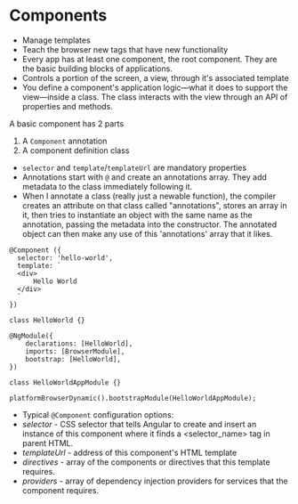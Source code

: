 # Components

- Manage templates
- Teach the browser new tags that have new functionality
- Every app has at least one component, the root component. They are the basic building blocks of applications.
- Controls a portion of the screen, a view, through it's associated template
- You define a component's application logic—what it does to support the view—inside a class. The class interacts with the view through an API of properties and methods.

A basic component has 2 parts

1. A `Component` annotation
2. A component definition class

- `selector` and `template`/`templateUrl` are mandatory properties
- Annotations start with `@` and create an annotations array. They add metadata to the class immediately following it.
- When I annotate a class (really just a newable function), the compiler creates an attribute on that class called "annotations", stores an array in it, then tries to instantiate an object with the same name as the annotation, passing the metadata into the constructor. The annotated object can then make any use of this 'annotations' array that it likes.

```
@Component ({
  selector: 'hello-world',
  template: `
  <div>
      Hello World
  </div>        
  `
})

class HelloWorld {}

@NgModule({
    declarations: [HelloWorld],
    imports: [BrowserModule],
    bootstrap: [HelloWorld],
})

class HelloWorldAppModule {}

platformBrowserDynamic().bootstrapModule(HelloWorldAppModule);

```

- Typical `@Component` configuration options:
- *selector* - CSS selector that tells Angular to create and insert an instance of this component where it finds a <selector_name> tag in parent HTML. 
- *templateUrl* - address of this component's HTML template
- *directives* - array of the components or directives that this template requires. 
- *providers* - array of dependency injection providers for services that the component requires. 
